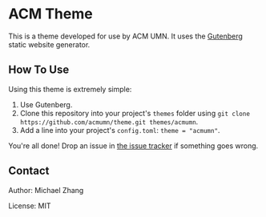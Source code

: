 ACM Theme
=========

This is a theme developed for use by ACM UMN. It uses the [Gutenberg](https://www.getgutenberg.io/) static website generator.

How To Use
----------

Using this theme is extremely simple:

1. Use Gutenberg.
2. Clone this repository into your project's `themes` folder using `git clone https://github.com/acmumn/theme.git themes/acmumn`.
3. Add a line into your project's `config.toml`: `theme = "acmumn"`.

You're all done! Drop an issue in [the issue tracker](https://github.com/acmumn/theme/issues) if something goes wrong.

Contact
-------

Author: Michael Zhang

License: MIT

